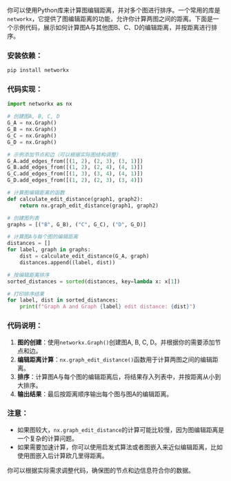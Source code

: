 你可以使用Python库来计算图编辑距离，并对多个图进行排序。一个常用的库是`networkx`，它提供了图编辑距离的功能，允许你计算两图之间的距离。下面是一个示例代码，展示如何计算图A与其他图B、C、D的编辑距离，并按距离进行排序。

### 安装依赖：
```bash
pip install networkx
```

### 代码实现：
```python
import networkx as nx

# 创建图A, B, C, D
G_A = nx.Graph()
G_B = nx.Graph()
G_C = nx.Graph()
G_D = nx.Graph()

# 示例添加节点和边（可以根据实际图结构调整）
G_A.add_edges_from([(1, 2), (2, 3), (3, 1)])
G_B.add_edges_from([(1, 2), (2, 4), (4, 1)])
G_C.add_edges_from([(1, 3), (3, 4), (4, 1)])
G_D.add_edges_from([(1, 2), (2, 3), (3, 4)])

# 计算图编辑距离的函数
def calculate_edit_distance(graph1, graph2):
    return nx.graph_edit_distance(graph1, graph2)

# 创建图列表
graphs = [("B", G_B), ("C", G_C), ("D", G_D)]

# 计算图A与每个图的编辑距离
distances = []
for label, graph in graphs:
    dist = calculate_edit_distance(G_A, graph)
    distances.append((label, dist))

# 按编辑距离排序
sorted_distances = sorted(distances, key=lambda x: x[1])

# 打印排序结果
for label, dist in sorted_distances:
    print(f"Graph A and Graph {label} edit distance: {dist}")
```

### 代码说明：
1. **图的创建**：使用`networkx.Graph()`创建图A, B, C, D。并根据你的需要添加节点和边。
2. **编辑距离计算**：`nx.graph_edit_distance()`函数用于计算两图之间的编辑距离。
3. **排序**：计算图A与每个图的编辑距离后，将结果存入列表中，并按距离从小到大排序。
4. **输出结果**：最后按距离顺序输出每个图与图A的编辑距离。

### 注意：
- 如果图较大，`nx.graph_edit_distance`的计算可能比较慢，因为图编辑距离是一个复杂的计算问题。
- 如果需要加速计算，你可以使用启发式算法或者图嵌入来近似编辑距离，比如使用图嵌入后计算欧几里得距离。

你可以根据实际需求调整代码，确保图的节点和边信息符合你的数据。